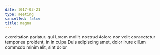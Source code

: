 ```yaml
---
date: 2017-03-21
type: meeting
cancelled: false
title: magna
---
```

exercitation pariatur. qui Lorem mollit. nostrud dolore non velit consectetur tempor ea proident, in in culpa Duis adipiscing amet, dolor irure cillum commodo minim elit, sint dolor